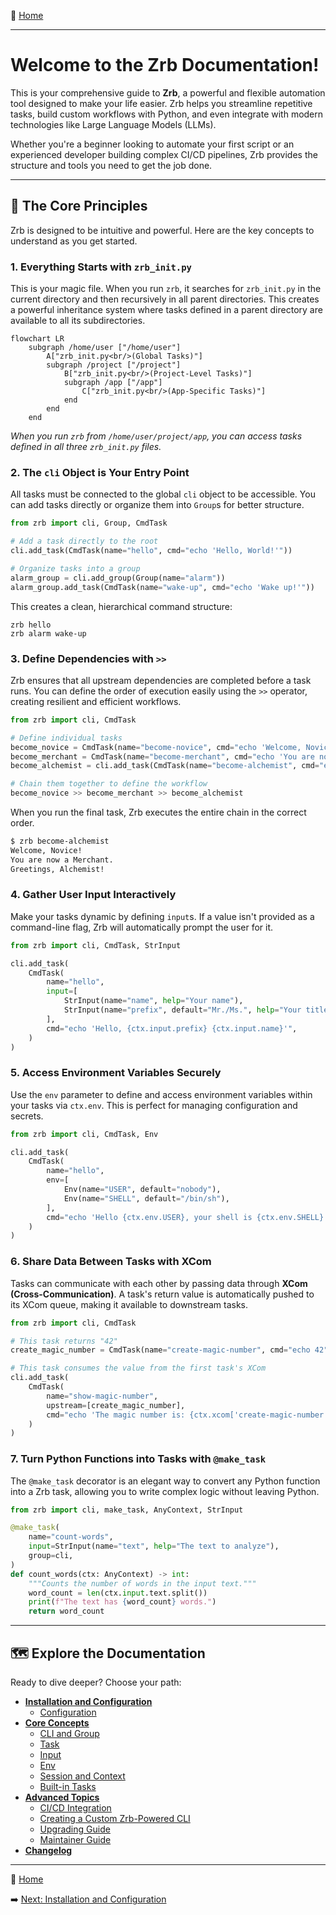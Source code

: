 🔖 [Home](../../README.md)

---

# Welcome to the Zrb Documentation!

This is your comprehensive guide to **Zrb**, a powerful and flexible automation tool designed to make your life easier. Zrb helps you streamline repetitive tasks, build custom workflows with Python, and even integrate with modern technologies like Large Language Models (LLMs).

Whether you're a beginner looking to automate your first script or an experienced developer building complex CI/CD pipelines, Zrb provides the structure and tools you need to get the job done.

---

## 🚀 The Core Principles

Zrb is designed to be intuitive and powerful. Here are the key concepts to understand as you get started.

### 1. Everything Starts with `zrb_init.py`

This is your magic file. When you run `zrb`, it searches for `zrb_init.py` in the current directory and then recursively in all parent directories. This creates a powerful inheritance system where tasks defined in a parent directory are available to all its subdirectories.

```mermaid
flowchart LR
    subgraph /home/user ["/home/user"]
        A["zrb_init.py<br/>(Global Tasks)"]
        subgraph /project ["/project"]
            B["zrb_init.py<br/>(Project-Level Tasks)"]
            subgraph /app ["/app"]
                C["zrb_init.py<br/>(App-Specific Tasks)"]
            end
        end
    end
```
*When you run `zrb` from `/home/user/project/app`, you can access tasks defined in all three `zrb_init.py` files.*

### 2. The `cli` Object is Your Entry Point

All tasks must be connected to the global `cli` object to be accessible. You can add tasks directly or organize them into `Group`s for better structure.

```python
from zrb import cli, Group, CmdTask

# Add a task directly to the root
cli.add_task(CmdTask(name="hello", cmd="echo 'Hello, World!'"))

# Organize tasks into a group
alarm_group = cli.add_group(Group(name="alarm"))
alarm_group.add_task(CmdTask(name="wake-up", cmd="echo 'Wake up!'"))
```

This creates a clean, hierarchical command structure:
```
zrb hello
zrb alarm wake-up
```

### 3. Define Dependencies with `>>`

Zrb ensures that all upstream dependencies are completed before a task runs. You can define the order of execution easily using the `>>` operator, creating resilient and efficient workflows.

```python
from zrb import cli, CmdTask

# Define individual tasks
become_novice = CmdTask(name="become-novice", cmd="echo 'Welcome, Novice!'")
become_merchant = CmdTask(name="become-merchant", cmd="echo 'You are now a Merchant.'")
become_alchemist = cli.add_task(CmdTask(name="become-alchemist", cmd="echo 'Greetings, Alchemist!'"))

# Chain them together to define the workflow
become_novice >> become_merchant >> become_alchemist
```
When you run the final task, Zrb executes the entire chain in the correct order.
```sh
$ zrb become-alchemist
Welcome, Novice!
You are now a Merchant.
Greetings, Alchemist!
```

### 4. Gather User Input Interactively

Make your tasks dynamic by defining `input`s. If a value isn't provided as a command-line flag, Zrb will automatically prompt the user for it.

```python
from zrb import cli, CmdTask, StrInput

cli.add_task(
    CmdTask(
        name="hello",
        input=[
            StrInput(name="name", help="Your name"),
            StrInput(name="prefix", default="Mr./Ms.", help="Your title"),
        ],
        cmd="echo 'Hello, {ctx.input.prefix} {ctx.input.name}'",
    )
)
```

### 5. Access Environment Variables Securely

Use the `env` parameter to define and access environment variables within your tasks via `ctx.env`. This is perfect for managing configuration and secrets.

```python
from zrb import cli, CmdTask, Env

cli.add_task(
    CmdTask(
        name="hello",
        env=[
            Env(name="USER", default="nobody"),
            Env(name="SHELL", default="/bin/sh"),
        ],
        cmd="echo 'Hello {ctx.env.USER}, your shell is {ctx.env.SHELL}'",
    )
)
```

### 6. Share Data Between Tasks with XCom

Tasks can communicate with each other by passing data through **XCom (Cross-Communication)**. A task's return value is automatically pushed to its XCom queue, making it available to downstream tasks.

```python
from zrb import cli, CmdTask

# This task returns "42"
create_magic_number = CmdTask(name="create-magic-number", cmd="echo 42")

# This task consumes the value from the first task's XCom
cli.add_task(
    CmdTask(
        name="show-magic-number",
        upstream=[create_magic_number],
        cmd="echo 'The magic number is: {ctx.xcom['create-magic-number'].pop()}'",
    )
)
```

### 7. Turn Python Functions into Tasks with `@make_task`

The `@make_task` decorator is an elegant way to convert any Python function into a Zrb task, allowing you to write complex logic without leaving Python.

```python
from zrb import cli, make_task, AnyContext, StrInput

@make_task(
    name="count-words",
    input=StrInput(name="text", help="The text to analyze"),
    group=cli,
)
def count_words(ctx: AnyContext) -> int:
    """Counts the number of words in the input text."""
    word_count = len(ctx.input.text.split())
    print(f"The text has {word_count} words.")
    return word_count
```

---

## 🗺️ Explore the Documentation

Ready to dive deeper? Choose your path:

*   [**Installation and Configuration**](./installation-and-configuration/README.md)
    *   [Configuration](./installation-and-configuration/configuration/README.md)
*   [**Core Concepts**](./core-concepts/README.md)
    *   [CLI and Group](./core-concepts/cli-and-group.md)
    *   [Task](./core-concepts/task/README.md)
    *   [Input](./core-concepts/input/README.md)
    *   [Env](./core-concepts/env/README.md)
    *   [Session and Context](./core-concepts/session-and-context/README.md)
    *   [Built-in Tasks](./core-concepts/builtin-tasks.md)
*   [**Advanced Topics**](./advanced-topics/README.md)
    *   [CI/CD Integration](./advanced-topics/ci-cd.md)
    *   [Creating a Custom Zrb-Powered CLI](./advanced-topics/creating-custom-zrb-powered-cli.md)
    *   [Upgrading Guide](./advanced-topics/upgrading-guide-0-to-1.md)
    *   [Maintainer Guide](./advanced-topics/maintainer-guide.md)
*   [**Changelog**](./changelog.md)

---
🔖 [Home](../../README.md)

➡️ [Next: Installation and Configuration](./installation-and-configuration/README.md)